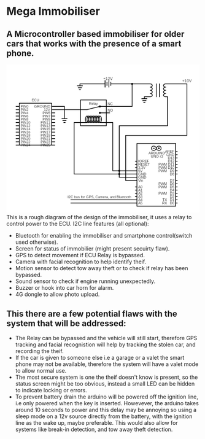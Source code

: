 # Mega Immobiliser
## A Microcontroller based immobiliser for older cars that works with the presence of a smart phone.
![circuit](circuit.png)
This is a rough diagram of the design of the immobiliser, it uses a relay to control power to the ECU.
I2C line features (all optional):
- Bluetooth for enabling the immobiliser and smartphone control(switch used otherwise).
- Screen for status of immobilier (might present secuirty flaw).
- GPS to detect movement if ECU Relay is bypassed.
- Camera with facial recognition to help identify theif.
- Motion sensor to detect tow away theft or to check if relay has been bypassed.
- Sound sensor to check if engine running unexpectedly.
- Buzzer or hook into car horn for alarm.
- 4G dongle to allow photo upload.
## This there are a few potential flaws with the system that will be addressed:
- The Relay can be bypassed and the vehicle will still start, therefore GPS tracking and facial recognistion will help by tracking the stolen car, and recording the theif.
- If the car is given to someone else i.e a garage or a valet the smart phone may not be available, therefore the system will have a valet mode to allow normal use.
- The most secure system is one the theif doesn't know is present, so the status screen might be too obvious, instead a small LED can be hidden to indicate locking or errors.
- To prevent battery drain the arduino will be powered off the ignition line, i.e only powered when the key is inserted. Howevever, the arduino takes around 10 seconds to power and this delay may be annoying so using a sleep mode on a 12v source directly from the battery, with the ignition line as the wake up, maybe preferable. This would also allow for systems like break-in detection, and tow away theft detection.
